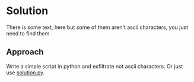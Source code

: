 # Solution

There is some text, here but some of them aren't ascii characters, you just need to find them


## Approach

Write a simple script in python and exfiltrate not ascii characters. Or just use [solution.py](solution/solution.py).
